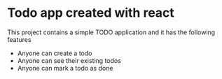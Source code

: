 # Todo app created with react

This project contains a simple TODO application and it has the following features

- Anyone can create a todo
- Anyone can see their existing todos
- Anyone can mark a todo as done
